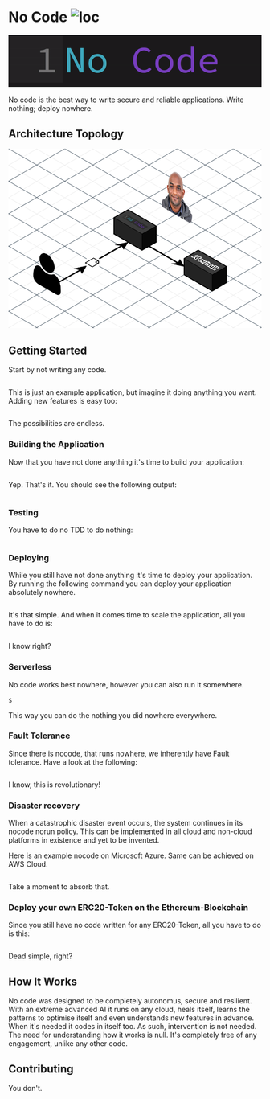 # No Code ![loc](https://img.shields.io/badge/lines_of_code-zero-green.svg)
![NoCode](no-code.gif?raw=true "NoCode")

No code is the best way to write secure and reliable applications. Write nothing; deploy nowhere.

## Architecture Topology

![NoCodeTopology](topology.png?raw=true "NoCode")

## Getting Started

Start by not writing any code.

```

```

This is just an example application, but imagine it doing anything you want. Adding new features is easy too:

```

```

The possibilities are endless.

### Building the Application

Now that you have not done anything it's time to build your application:

```

```

Yep. That's it. You should see the following output:

```

```

### Testing

You have to do no TDD to do nothing:

```

```

### Deploying

While you still have not done anything it's time to deploy your application. By running the following command you can deploy your application absolutely nowhere.

```

```

It's that simple. And when it comes time to scale the application, all you have to do is:

```

```

I know right?

### Serverless

No code works best nowhere, however you can also run it somewhere.

```
$
```

This way you can do the nothing you did nowhere everywhere.

### Fault Tolerance 

Since there is nocode, that runs nowhere, we inherently have Fault tolerance. Have a look at the following: 

```

```

I know, this is revolutionary!

### Disaster recovery
When a catastrophic disaster event occurs, the system continues in its nocode norun policy. This can be implemented in all cloud and non-cloud platforms in existence and yet to be invented.

Here is an example nocode on Microsoft Azure. Same can be achieved on AWS Cloud.

```

```

Take a moment to absorb that.

### Deploy your own ERC20-Token on the Ethereum-Blockchain

Since you still have no code written for any ERC20-Token, all you have to do is this:
```

```

Dead simple, right?

## How It Works

No code was designed to be completely autonomus, secure and resilient. With an extreme advanced AI it runs on any cloud, heals itself, learns the patterns to optimise itself and even understands new features in advance. When it's needed it codes in itself too.
As such, intervention is not needed. The need for understanding how it works is null. It's completely free of any engagement, unlike any other code.

## Contributing

You don't.
